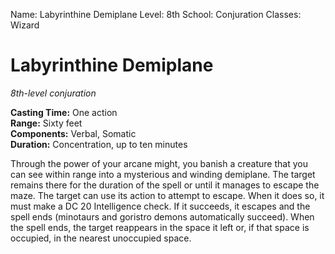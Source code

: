Name: Labyrinthine Demiplane
Level: 8th
School: Conjuration
Classes: Wizard

# Labyrinthine Demiplane
_8th-level conjuration_

**Casting Time:** One action    
**Range:** Sixty feet    
**Components:** Verbal, Somatic    
**Duration:** Concentration, up to ten minutes 

Through the power of your arcane might, you banish a creature that you can see within range into a mysterious and winding demiplane. The target remains there for the duration of the spell or until it manages to escape the maze. 
The target can use its action to attempt to escape. When it does so, it must make a DC 20 Intelligence check. If it succeeds, it escapes and the spell ends (minotaurs and goristro demons automatically succeed). 
When the spell ends, the target reappears in the space it left or, if that space is occupied, in the nearest unoccupied space. 
